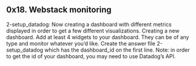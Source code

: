 ## 0x18. Webstack monitoring


2-setup_datadog: Now creating a dashboard with different metrics displayed in order to get a few different visualizations.
Creating a new dashboard.
Add at least 4 widgets to your dashboard. They can be of any type and monitor whatever you’d like.
Create the answer file 2-setup_datadog which has the dashboard_id on the first line. Note: in order to get the id of your dashboard, you may need to use Datadog’s API.

